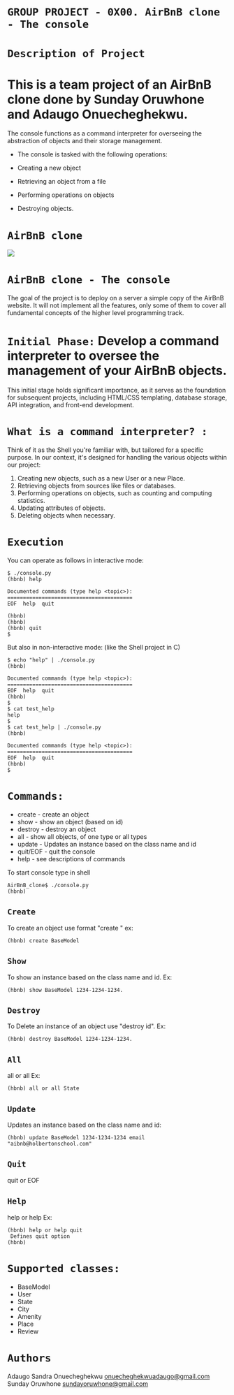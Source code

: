 # `GROUP PROJECT - 0X00. AirBnB clone - The console`

# `Description of Project`

# This is a team project of an AirBnB clone done by Sunday Oruwhone and Adaugo Onuecheghekwu.

The console functions as a command interpreter for overseeing the abstraction of objects and their storage management.

* The console is tasked with the following operations:

* Creating a new object
* Retrieving an object from a file
* Performing operations on objects
* Destroying objects.


# `AirBnB clone`

![](https://s3.amazonaws.com/intranet-projects-files/holbertonschool-higher-level_programming+/263/HBTN-hbnb-Final.png)

# `AirBnB clone - The console`
The goal of the project is to deploy on a server a simple copy of the AirBnB website.
It will not implement all the features, only some of them to cover all fundamental concepts of the higher level programming track.

# `Initial Phase:` Develop a command interpreter to oversee the management of your AirBnB objects.

This initial stage holds significant importance, as it serves as the foundation for subsequent projects, including HTML/CSS templating, database storage, API integration, and front-end development.

# `What is a command interpreter? :`

Think of it as the Shell you're familiar with, but tailored for a specific purpose. In our context, it's designed for handling the various objects within our project:

1. Creating new objects, such as a new User or a new Place.
2. Retrieving objects from sources like files or databases.
3. Performing operations on objects, such as counting and computing statistics.
4. Updating attributes of objects.
5. Deleting objects when necessary.

# `Execution`

You can operate as follows in interactive mode:

	$ ./console.py
	(hbnb) help

	Documented commands (type help <topic>):
	========================================
	EOF  help  quit

	(hbnb) 
	(hbnb) 
	(hbnb) quit
	$

But also in non-interactive mode: (like the Shell project in C)

	$ echo "help" | ./console.py
	(hbnb)

	Documented commands (type help <topic>):
	========================================
	EOF  help  quit
	(hbnb) 
	$
	$ cat test_help
	help
	$
	$ cat test_help | ./console.py
	(hbnb)

	Documented commands (type help <topic>):
	========================================
	EOF  help  quit
	(hbnb) 
	$

# `Commands:`
* create - create an object
* show - show an object (based on id)
* destroy - destroy an object
* all - show all objects, of one type or all types
* update - Updates an instance based on the class name and id
* quit/EOF - quit the console
* help - see descriptions of commands

To start console type in shell

    AirBnB_clone$ ./console.py
    (hbnb) 

## `Create`
To create an object use format "create <ClassName>" ex:

	(hbnb) create BaseModel

## `Show`
To show an instance based on the class name and id. Ex: 

	(hbnb) show BaseModel 1234-1234-1234.

## `Destroy`
To Delete an instance of an object use "destroy <ClassName> id". Ex: 

	(hbnb) destroy BaseModel 1234-1234-1234.

## `All`
all or all <class name> Ex: 

	(hbnb) all or all State

## `Update`
Updates an instance based on the class name and id:

	(hbnb) update BaseModel 1234-1234-1234 email "aibnb@holbertonschool.com"

## `Quit`
quit or EOF

## `Help`
help or help <command> Ex: 

	(hbnb) help or help quit
	 Defines quit option
	(hbnb) 

# `Supported classes:`
* BaseModel
* User
* State
* City
* Amenity
* Place
* Review

# `Authors`

Adaugo Sandra Onuecheghekwu <onuecheghekwuadaugo@gmail.com>
Sunday Oruwhone <sundayoruwhone@gmail.com>
